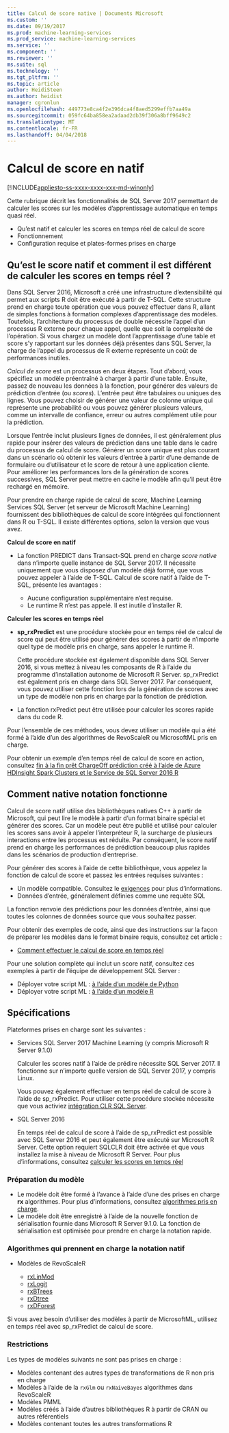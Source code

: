 ```yaml
---
title: Calcul de score native | Documents Microsoft
ms.custom: ''
ms.date: 09/19/2017
ms.prod: machine-learning-services
ms.prod_service: machine-learning-services
ms.service: ''
ms.component: ''
ms.reviewer: ''
ms.suite: sql
ms.technology: ''
ms.tgt_pltfrm: ''
ms.topic: article
author: HeidiSteen
ms.author: heidist
manager: cgronlun
ms.openlocfilehash: 449773e8ca4f2e396dca4f8aed5299effb7aa49a
ms.sourcegitcommit: 059fc64ba858ea2adaad2db39f306a8bff9649c2
ms.translationtype: MT
ms.contentlocale: fr-FR
ms.lasthandoff: 04/04/2018
---
```

# <a name="native-scoring"></a>Calcul de score en natif
[!INCLUDE[appliesto-ss-xxxx-xxxx-xxx-md-winonly](../includes/appliesto-ss-xxxx-xxxx-xxx-md-winonly.md)]

Cette rubrique décrit les fonctionnalités de SQL Server 2017 permettant de calculer les scores sur les modèles d’apprentissage automatique en temps quasi réel.

+ Qu’est natif et calculer les scores en temps réel de calcul de score
+ Fonctionnement
+ Configuration requise et plates-formes prises en charge

## <a name="what-is-native-scoring-and-how-is-it-different-from-realtime-scoring"></a>Qu’est le score natif et comment il est différent de calculer les scores en temps réel ?

Dans SQL Server 2016, Microsoft a créé une infrastructure d’extensibilité qui permet aux scripts R doit être exécuté à partir de T-SQL. Cette structure prend en charge toute opération que vous pouvez effectuer dans R, allant de simples fonctions à formation complexes d’apprentissage des modèles. Toutefois, l’architecture du processus de double nécessite l’appel d’un processus R externe pour chaque appel, quelle que soit la complexité de l’opération. Si vous chargez un modèle dont l’apprentissage d’une table et score s’y rapportant sur les données déjà présentes dans SQL Server, la charge de l’appel du processus de R externe représente un coût de performances inutiles.

_Calcul de score_ est un processus en deux étapes. Tout d’abord, vous spécifiez un modèle préentraîné à charger à partir d’une table. Ensuite, passez de nouveau les données à la fonction, pour générer des valeurs de prédiction d’entrée (ou _scores_). L’entrée peut être tabulaires ou uniques des lignes. Vous pouvez choisir de générer une valeur de colonne unique qui représente une probabilité ou vous pouvez générer plusieurs valeurs, comme un intervalle de confiance, erreur ou autres complément utile pour la prédiction.

Lorsque l’entrée inclut plusieurs lignes de données, il est généralement plus rapide pour insérer des valeurs de prédiction dans une table dans le cadre du processus de calcul de score.  Générer un score unique est plus courant dans un scénario où obtenir les valeurs d’entrée à partir d’une demande de formulaire ou d’utilisateur et le score de retour à une application cliente. Pour améliorer les performances lors de la génération de scores successives, SQL Server peut mettre en cache le modèle afin qu’il peut être rechargé en mémoire.

Pour prendre en charge rapide de calcul de score, Machine Learning Services SQL Server (et serveur de Microsoft Machine Learning) fournissent des bibliothèques de calcul de score intégrées qui fonctionnent dans R ou T-SQL. Il existe différentes options, selon la version que vous avez.

**Calcul de score en natif**

+ La fonction PREDICT dans Transact-SQL prend en charge _score native_ dans n’importe quelle instance de SQL Server 2017. Il nécessite uniquement que vous disposez d’un modèle déjà formé, que vous pouvez appeler à l’aide de T-SQL. Calcul de score natif à l’aide de T-SQL, présente les avantages :

    + Aucune configuration supplémentaire n’est requise.
    + Le runtime R n’est pas appelé. Il est inutile d’installer R.

**Calculer les scores en temps réel**

+ **sp_rxPredict** est une procédure stockée pour en temps réel de calcul de score qui peut être utilisé pour générer des scores à partir de n’importe quel type de modèle pris en charge, sans appeler le runtime R.

  Cette procédure stockée est également disponible dans SQL Server 2016, si vous mettez à niveau les composants de R à l’aide du programme d’installation autonome de Microsoft R Server. sp_rxPredict est également pris en charge dans SQL Server 2017. Par conséquent, vous pouvez utiliser cette fonction lors de la génération de scores avec un type de modèle non pris en charge par la fonction de prédiction.

+ La fonction rxPredict peut être utilisée pour calculer les scores rapide dans du code R.

Pour l’ensemble de ces méthodes, vous devez utiliser un modèle qui a été formé à l’aide d’un des algorithmes de RevoScaleR ou MicrosoftML pris en charge.

Pour obtenir un exemple d’en temps réel de calcul de score en action, consultez [fin à la fin prêt ChargeOff prédiction créé à l’aide de Azure HDInsight Spark Clusters et le Service de SQL Server 2016 R](https://blogs.msdn.microsoft.com/rserver/2017/06/29/end-to-end-loan-chargeoff-prediction-built-using-azure-hdinsight-spark-clusters-and-sql-server-2016-r-service/)

## <a name="how-native-scoring-works"></a>Comment native notation fonctionne

Calcul de score natif utilise des bibliothèques natives C++ à partir de Microsoft, qui peut lire le modèle à partir d’un format binaire spécial et générer des scores. Car un modèle peut être publié et utilisé pour calculer les scores sans avoir à appeler l’interpréteur R, la surcharge de plusieurs interactions entre les processus est réduite. Par conséquent, le score natif prend en charge les performances de prédiction beaucoup plus rapides dans les scénarios de production d’entreprise.

Pour générer des scores à l’aide de cette bibliothèque, vous appelez la fonction de calcul de score et passez les entrées requises suivantes :

+ Un modèle compatible. Consultez le [exigences](#Requirements) pour plus d’informations.
+ Données d’entrée, généralement définies comme une requête SQL

La fonction renvoie des prédictions pour les données d’entrée, ainsi que toutes les colonnes de données source que vous souhaitez passer.

Pour obtenir des exemples de code, ainsi que des instructions sur la façon de préparer les modèles dans le format binaire requis, consultez cet article :

+ [Comment effectuer le calcul de score en temps réel](r/how-to-do-realtime-scoring.md)

Pour une solution complète qui inclut un score natif, consultez ces exemples à partir de l’équipe de développement SQL Server :

+ Déployer votre script ML : [à l’aide d’un modèle de Python](https://microsoft.github.io/sql-ml-tutorials/python/rentalprediction/step/3.html)
+ Déployer votre script ML : [à l’aide d’un modèle R](https://microsoft.github.io/sql-ml-tutorials/R/rentalprediction/step/3.html)

## <a name="requirements"></a>Spécifications

Plateformes prises en charge sont les suivantes :

+ Services SQL Server 2017 Machine Learning (y compris Microsoft R Server 9.1.0)
    
    Calculer les scores natif à l’aide de prédire nécessite SQL Server 2017.
    Il fonctionne sur n’importe quelle version de SQL Server 2017, y compris Linux.

    Vous pouvez également effectuer en temps réel de calcul de score à l’aide de sp_rxPredict. Pour utiliser cette procédure stockée nécessite que vous activiez [intégration CLR SQL Server](https://docs.microsoft.com/dotnet/framework/data/adonet/sql/introduction-to-sql-server-clr-integration).

+ SQL Server 2016

   En temps réel de calcul de score à l’aide de sp_rxPredict est possible avec SQL Server 2016 et peut également être exécuté sur Microsoft R Server. Cette option requiert SQLCLR doit être activée et que vous installez la mise à niveau de Microsoft R Server.
   Pour plus d’informations, consultez [calculer les scores en temps réel](Real-time-scoring.md)

### <a name="model-preparation"></a>Préparation du modèle

+ Le modèle doit être formé à l’avance à l’aide d’une des prises en charge **rx** algorithmes. Pour plus d’informations, consultez [algorithmes pris en charge](#bkmk_native_supported_algos).
+ Le modèle doit être enregistré à l’aide de la nouvelle fonction de sérialisation fournie dans Microsoft R Server 9.1.0. La fonction de sérialisation est optimisée pour prendre en charge la notation rapide.

### <a name="bkmk_native_supported_algos"></a> Algorithmes qui prennent en charge la notation natif

+ Modèles de RevoScaleR

  + [rxLinMod](https://docs.microsoft.com/r-server/r-reference/revoscaler/rxlinmod)
  + [rxLogit](https://docs.microsoft.com/r-server/r-reference/revoscaler/rxlogit)
  + [rxBTrees](https://docs.microsoft.com/r-server/r-reference/revoscaler/rxbtrees)
  + [rxDtree](https://docs.microsoft.com/r-server/r-reference/revoscaler/rxdtree)
  + [rxDForest](https://docs.microsoft.com/r-server/r-reference/revoscaler/rxdforest)

Si vous avez besoin d’utiliser des modèles à partir de MicrosoftML, utilisez en temps réel avec sp_rxPredict de calcul de score.

### <a name="restrictions"></a>Restrictions

Les types de modèles suivants ne sont pas prises en charge :

+ Modèles contenant des autres types de transformations de R non pris en charge
+ Modèles à l’aide de la `rxGlm` ou `rxNaiveBayes` algorithmes dans RevoScaleR
+ Modèles PMML
+ Modèles créés à l’aide d’autres bibliothèques R à partir de CRAN ou autres référentiels
+ Modèles contenant toutes les autres transformations R
